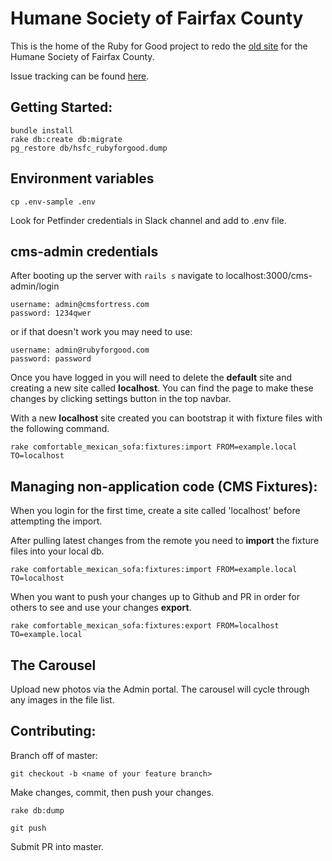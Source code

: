 # Humane Society of Fairfax County

This is the home of the Ruby for Good project to redo the [old site](http://www.hsfc.org/adopt_forms.php) for the Humane Society of Fairfax County.

Issue tracking can be found [here](https://trello.com/b/uiGhjbJI/humane-society-project).

## Getting Started:

    bundle install
    rake db:create db:migrate
    pg_restore db/hsfc_rubyforgood.dump

## Environment variables

    cp .env-sample .env

Look for Petfinder credentials in Slack channel and add to .env file.

## cms-admin credentials

After booting up the server with ``rails s`` navigate to localhost:3000/cms-admin/login

    username: admin@cmsfortress.com
    password: 1234qwer
    
  or if that doesn't work you may need to use:
  
    username: admin@rubyforgood.com
    password: password

Once you have logged in you will need to delete the **default** site and
creating a new site called **localhost**. You can find the page to make these
changes by clicking settings button in the top navbar.

With a new **localhost** site created you can bootstrap it with fixture files
with the following command.

    rake comfortable_mexican_sofa:fixtures:import FROM=example.local TO=localhost

## Managing non-application code (CMS Fixtures):

When you login for the first time, create a site called 'localhost' before attempting the import.

After pulling latest changes from the remote you need to **import** the fixture files into your local db.

    rake comfortable_mexican_sofa:fixtures:import FROM=example.local TO=localhost

When you want to push your changes up to Github and PR in order for others to see and use your changes **export**.

    rake comfortable_mexican_sofa:fixtures:export FROM=localhost TO=example.local

## The Carousel

Upload new photos via the Admin portal. The carousel will cycle through any
images in the file list.

## Contributing:

Branch off of master:

    git checkout -b <name of your feature branch>

Make changes, commit, then push your changes.

    rake db:dump

    git push

Submit PR into master.


